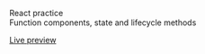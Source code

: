 React practice  
Function components, state and lifecycle methods

[Live preview](https://mart-in-a-jar.github.io/odin-memory-card/)

